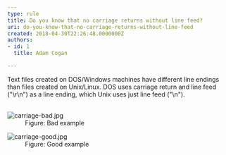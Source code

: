 ```yaml
---
type: rule
title: Do you know that no carriage returns without line feed?
uri: do-you-know-that-no-carriage-returns-without-line-feed
created: 2018-04-30T22:26:48.0000000Z
authors:
- id: 1
  title: Adam Cogan

---
```




<span class='intro'> Text files created on DOS/Windows machines have different line endings than files created on Unix/Linux. DOS uses carriage return and line feed (&quot;\r\n&quot;) as a line ending, which Unix uses just line feed (&quot;\n&quot;).<br>​​<br> </span>

<dl class="badImage"><dt>​<img src="/PublishingImages/carriage-bad.jpg" alt="carriage-bad.jpg" /></dt><dd>Figure&#58; Bad example</dd></dl><dl class="goodImage"><dt> ​
      <img src="/PublishingImages/carriage-good.jpg" alt="carriage-good.jpg" /> 
   </dt><dd>Figure&#58; Good example​<span style="color&#58;#444444;">​</span></dd></dl>


